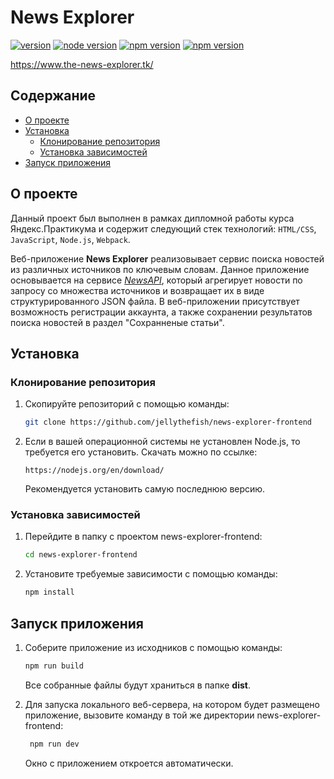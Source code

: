 # News Explorer

[![version](https://img.shields.io/badge/version-1.0.0-blue.svg)](https://github.com/jellythefish/news-explorer-frontend/tree/v1.0.0) [![node version](https://img.shields.io/badge/node-12.16.2-green.svg)](https://nodejs.org/en/) [![npm version](https://img.shields.io/badge/npm-6.14.4-red.svg)](https://nodejs.org/en/) [![npm version](https://img.shields.io/badge/build-passing-green.svg)]()

https://www.the-news-explorer.tk/

## Содержание

* [О проекте](#about)
* [Установка](#install)
	* [Клонирование репозитория](#clone)
	*  [Установка зависимостей](#dep)
* [Запуск приложения](#run)

## <a name='about'></a>О проекте
Данный проект был выполнен в рамках дипломной работы курса Яндекс.Практикума и содержит следующий стек технологий:
`HTML/CSS`, `JavaScript`, `Node.js`, `Webpack`.

Веб-приложение **News Explorer** реализовывает сервис поиска новостей из различных источников по ключевым словам. Данное приложение основывается на сервисе [*NewsAPI*](https://newsapi.org/), который агрегирует новости по запросу со множества источников и возвращает их в виде структурированного JSON файла. 
В веб-приложении присутствует возможность регистрации аккаунта, а также сохранении результатов поиска новостей в раздел "Сохранненые статьи".

##  <a name='install'></a>Установка

### <a name='clone'></a>Клонирование репозитория

1. Скопируйте репозиторий с помощью команды:

   ```bash
   git clone https://github.com/jellythefish/news-explorer-frontend
   ```

2. Если в вашей операционной системы не установлен Node.js, то требуется его установить. Скачать можно по ссылке:
   ```
   https://nodejs.org/en/download/
   ```
   Рекомендуется установить самую последнюю версию.

###  <a name='dep'></a>Установка зависимостей

1. Перейдите в папку с проектом news-explorer-frontend:

   ```bash
   cd news-explorer-frontend
   ```

2. Установите требуемые зависимости с помощью команды:

   ```bash
   npm install
   ```



## <a name='run'></a>Запуск приложения

1. Соберите приложение из исходников с помощью команды:

   ```bash
   npm run build
   ```

   Все собранные файлы будут храниться в папке **dist**.

2. Для запуска локального веб-сервера, на котором будет размещено приложение, вызовите команду в той же директории news-explorer-frontend:

   ```bash
    npm run dev
   ```

   Окно с приложением откроется автоматически.
